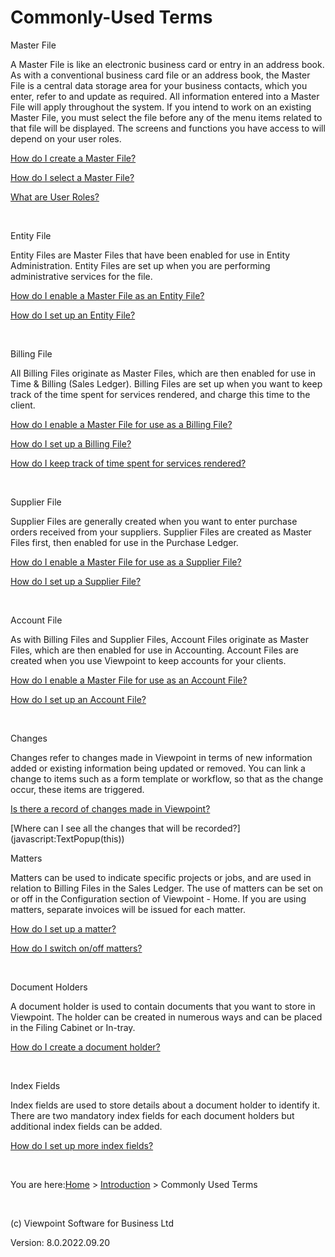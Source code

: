 




# <span class="Bold" style="font-style: normal;">Commonly-Used Terms</span>
Master File

A Master File is like an electronic business card or entry in an address 
 book. As with a conventional business card file or an address book, the 
 Master File is a central data storage area for your business contacts, 
 which you enter, refer to and update as required. All information entered 
 into a Master File will apply throughout the system. If you intend to 
 work on an existing Master File, you must select the file before any of 
 the menu items related to that file will be displayed. The screens and 
 functions you have access to will depend on your user roles.

[How do I create a Master File?](file:///c:/temp/0457b882-c844-4314-8878-ce1a9c2207bd/input/New_Master_File.htm)

[How do I select a Master File?](file:///c:/temp/0457b882-c844-4314-8878-ce1a9c2207bd/input/Master_File_Search.htm)

[What are User Roles?](file:///c:/temp/0457b882-c844-4314-8878-ce1a9c2207bd/Configuration/User_Roles.htm)

&nbsp;

Entity File

Entity Files are Master Files that have been enabled for use in Entity 
 Administration. Entity Files are set up when you are performing administrative 
 services for the file.

[How do I enable a Master File as an Entity 
 File?](file:///c:/temp/0457b882-c844-4314-8878-ce1a9c2207bd/input/MF_-_Setup.htm)

[How do I set up an Entity File?](file:///c:/temp/0457b882-c844-4314-8878-ce1a9c2207bd/input/Entity_Administrator.htm)

&nbsp;

Billing File

All Billing Files originate as Master Files, which are then enabled 
 for use in Time &amp; Billing (Sales Ledger). Billing Files are set up 
 when you want to keep track of the time spent for services rendered, and 
 charge this time to the client.

[How do I enable a Master File for use as a 
 Billing File?](file:///c:/temp/0457b882-c844-4314-8878-ce1a9c2207bd/input/MF_-_Setup.htm)

[How do I set up a Billing 
 File?](file:///c:/temp/0457b882-c844-4314-8878-ce1a9c2207bd/Practice_Manager/Sales_Ledger.htm)

[How do I keep 
 track of time spent for services rendered?](javascript:TextPopup(this))
<div class="droptext" id="POPUP400840755" style="display: none;">
	<p>Create time entries to record the time spent in <a href="file:///c:/temp/0457b882-c844-4314-8878-ce1a9c2207bd/Practice_Manager/Timesheet.htm">Timesheet</a> 
	 or <a href="file:///c:/temp/0457b882-c844-4314-8878-ce1a9c2207bd/Practice_Manager/Time_Entries.htm">Time Entries</a>.</p>
</div>
&nbsp;

Supplier File

Supplier Files are generally created when you want to enter purchase 
 orders received from your suppliers. Supplier Files are created as Master 
 Files first, then enabled for use in the Purchase Ledger.

[How do I enable a Master File for use as a 
 Supplier File?](file:///c:/temp/0457b882-c844-4314-8878-ce1a9c2207bd/input/MF_-_Setup.htm)

[How do I set up a 
 Supplier File?](file:///c:/temp/0457b882-c844-4314-8878-ce1a9c2207bd/Practice_Manager/Purchase_Ledger.htm)

&nbsp;

Account File

As with Billing Files and Supplier Files, Account Files originate as 
 Master Files, which are then enabled for use in Accounting. Account Files 
 are created when you use Viewpoint to keep accounts for your clients.

[How do I enable a Master File for use as an 
 Account File?](file:///c:/temp/0457b882-c844-4314-8878-ce1a9c2207bd/input/MF_-_Setup.htm)

[How do I set up an Account 
 File?](file:///c:/temp/0457b882-c844-4314-8878-ce1a9c2207bd/Client_Accountant/Accounting.htm)

&nbsp;

Changes

Changes refer to changes made in Viewpoint in terms of new information 
 added or existing information being updated or removed. You can link a 
 change to items such as a form template or workflow, so that as the change 
 occur, these items are triggered.

[Is there a record 
 of changes made in Viewpoint?](javascript:TextPopup(this))
<div class="droptext" id="POPUP471765531" style="display: none;">
	<p>Yes, this can be seen in the Changes screen.</p>
</div>
[Where can I 
 see all the changes that will be recorded?](javascript:TextPopup(this))
<div class="droptext" id="POPUP407888092" style="display: none;">
	<p>In Configuration &gt; Business Parameters &gt; General &gt; <a href="file:///c:/temp/0457b882-c844-4314-8878-ce1a9c2207bd/input/Changes_Codes.htm">Change 
	 Codes</a>, you will see a list of change codes and each change code 
	 represents the type of change that will be recorded.</p>
</div>
&nbsp;

Matters

Matters can be used to indicate specific projects or jobs, and are used 
 in relation to Billing Files in the Sales Ledger. The use of matters can 
 be set on or off in the Configuration section of Viewpoint - Home. If 
 you are using matters, separate invoices will be issued for each matter.

[How do I set up a matter?](file:///c:/temp/0457b882-c844-4314-8878-ce1a9c2207bd/Practice_Manager/Matters.htm)

[How do I switch 
 on/off matters?](javascript:TextPopup(this))
<div class="droptext" id="POPUP400833487" style="display: none;">
	<p>This is done in Configuration &gt; Settings &gt; <a href="file:///c:/temp/0457b882-c844-4314-8878-ce1a9c2207bd/Configuration/System_Defaults_-_Practice_Management.htm">System 
	 Defaults &gt; Practice Management</a>. Untick the Use Matters option.</p>
</div>
&nbsp;

Document Holders

A document holder is used to contain documents that you want to store 
 in Viewpoint. The holder can be created in numerous ways and can be placed 
 in the Filing Cabinet or In-tray.

[How do I create a 
 document holder?](file:///c:/temp/0457b882-c844-4314-8878-ce1a9c2207bd/Document_Manager/Document_Holders.htm)

&nbsp;

Index Fields

Index fields are used to store details about a document holder to identify 
 it. There are two mandatory index fields for each document holders but 
 additional index fields can be added.

[How do I set up more index 
 fields?](file:///c:/temp/0457b882-c844-4314-8878-ce1a9c2207bd/Configuration/Index_Fields.htm)

&nbsp;

You are here:[Home](file:///c:/temp/0457b882-c844-4314-8878-ce1a9c2207bd/input/Copyright_Notice.htm) &gt; [Introduction]() &gt; Commonly Used Terms

&nbsp;

(c) Viewpoint Software for 
 Business Ltd

Version: 8.0.2022.09.20




